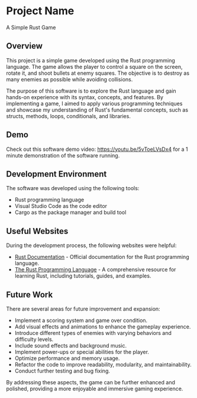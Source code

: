 # Project Name

A Simple Rust Game

## Overview


This project is a simple game developed using the Rust programming language. The game allows the player to control a square on the screen, rotate it, and shoot bullets at enemy squares. The objective is to destroy as many enemies as possible while avoiding collisions.

The purpose of this software is to explore the Rust language and gain hands-on experience with its syntax, concepts, and features. By implementing a game, I aimed to apply various programming techniques and showcase my understanding of Rust's fundamental concepts, such as structs, methods, loops, conditionals, and libraries.

## Demo

Check out this software demo video: https://youtu.be/5vToeLVsDx4 for a 1 minute demonstration of the software running.

## Development Environment

The software was developed using the following tools:

- Rust programming language
- Visual Studio Code as the code editor
- Cargo as the package manager and build tool

## Useful Websites

During the development process, the following websites were helpful:

- [Rust Documentation](https://doc.rust-lang.org/) - Official documentation for the Rust programming language.
- [The Rust Programming Language](https://www.rust-lang.org/learn) - A comprehensive resource for learning Rust, including tutorials, guides, and examples.

## Future Work

There are several areas for future improvement and expansion:

- Implement a scoring system and game over condition.
- Add visual effects and animations to enhance the gameplay experience.
- Introduce different types of enemies with varying behaviors and difficulty levels.
- Include sound effects and background music.
- Implement power-ups or special abilities for the player.
- Optimize performance and memory usage.
- Refactor the code to improve readability, modularity, and maintainability.
- Conduct further testing and bug fixing.

By addressing these aspects, the game can be further enhanced and polished, providing a more enjoyable and immersive gaming experience.
